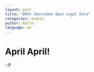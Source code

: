 ```yaml
---
layout: post
title: "BMJV übernimmt Open Legal Data"
categories: events
author: Malte
language: de
---
```


# April April!

:-P
